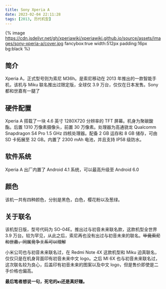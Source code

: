 ```yaml
---
title: Sony Xperia A
date: 2023-02-04 22:11:28
tags: [2013, 历代机型]
---
```


{% image https://cdn.jsdelivr.net/gh/xperiawiki/xperiawiki.github.io/source/assets/images/sony-xperia-a/cover.jpg fancybox:true width:512px padding:16px bg:black %}

## 简介

Xperia A，正式型号则为索尼 M36h。是索尼移动在 2013 年推出的一款智能手机，该机与 Miku 联名推出过限定版，全球仅 3.9 万台，仅仅在日本发售。Sony 都和世嘉有一腿了

## 硬件配置

Xperia A 搭载了一块 4.6 英寸 1280X720 分辨率的 TFT 屏幕。机身为聚碳酸酯。后置 1310 万像素摄像头，前置 30 万像素。处理器为高通骁龙 Qualcomm Snapdragon S4 Pro 1.5 GHz 四核处理器。配备 2 GB 运存和 8 GB 储存，可由 SD 卡拓展至 32 GB。内置了 2300 mAh 电池，并且支持 IP58 级防水。

## 软件系统

Xperia A 出厂内置了 Android 4.1 系统，可以最高升级至 Android 6.0

## 颜色

该机一共有四种颜色，分别是黑色，白色，樱花粉以及葱绿。

## 关于联名

该机型日版，型号代码为 SO-04E。推出过与初音未来联名款，这款机型全世界 3.9 万台。较为罕见，从此之后，索尼再也没有出过与初音未来的联名。~~毕竟索尼和世嘉，同属竞争关系可以理解~~

小米公司也与初音未来联名过，在 Redmi Note 4X 这款机型和 Miku 迫真联名，仅仅只是在机身背面印有初音未来中文 logo。之后 MI 6X 也与初音未来联名过，这次联名较为良心，后盖印有初音未来的图案以及中文 logo，但是售价即使是二手价格也偏高。

**最后笔者想说一句，死宅的💴还是真好赚。**